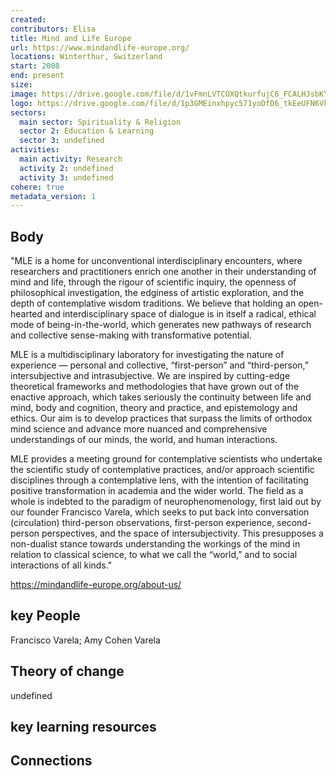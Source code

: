 ```yaml
---
created:
contributors: Elisa
title: Mind and Life Europe
url: https://www.mindandlife-europe.org/
locations: Winterthur, Switzerland
start: 2008
end: present
size: 
image: https://drive.google.com/file/d/1vFmnLVTCOXQtkurfujC6_FCALHJsbKY7/view?usp=drive_link
logo: https://drive.google.com/file/d/1p3GMEinxhpyc571yoDfD6_tkEeUFN6Vk/view?usp=drive_link
sectors:
  main sector: Spirituality & Religion
  sector 2: Education & Learning
  sector 3: undefined
activities: 
  main activity: Research
  activity 2: undefined
  activity 3: undefined
cohere: true
metadata_version: 1
---
```



## Body

"MLE is a home for unconventional interdisciplinary encounters, where researchers and practitioners enrich one another in their understanding of mind and life, through the rigour of scientific inquiry, the openness of philosophical investigation, the edginess of artistic exploration, and the depth of contemplative wisdom traditions. We believe that holding an open-hearted and interdisciplinary space of dialogue is in itself a radical, ethical mode of being-in-the-world, which generates new pathways of research and collective sense-making with transformative potential.

MLE is a multidisciplinary laboratory for investigating the nature of experience — personal and collective, “first-person” and “third-person,” intersubjective and intrasubjective. We are inspired by cutting-edge theoretical frameworks and methodologies that have grown out of the enactive approach, which takes seriously the continuity between life and mind, body and cognition, theory and practice, and epistemology and ethics. Our aim is to develop practices that surpass the limits of orthodox mind science and advance more nuanced and comprehensive understandings of our minds, the world, and human interactions.

MLE provides a meeting ground for contemplative scientists who undertake the scientific study of contemplative practices, and/or approach scientific disciplines through a contemplative lens, with the intention of facilitating positive transformation in academia and the wider world. The field as a whole is indebted to the paradigm of neurophenomenology, first laid out by our founder Francisco Varela, which seeks to put back into conversation (circulation) third-person observations, first-person experience, second-person perspectives, and the space of intersubjectivity. This presupposes a non-dualist stance towards understanding the workings of the mind in relation to classical science, to what we call the “world,” and to social interactions of all kinds."

https://mindandlife-europe.org/about-us/

## key People

Francisco Varela; Amy Cohen Varela

## Theory of change

undefined

## key learning resources



## Connections



